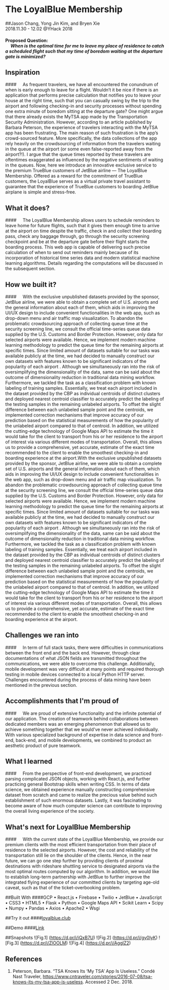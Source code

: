 The LoyalBlue Membership
=====
##Jason Chang, Yong Jin Kim, and Bryen Xie <br/> 2018.11.30 - 12.02 @YHack 2018

#### Proposed Question: <br/> &nbsp;&nbsp;&nbsp;&nbsp;&nbsp;*When is the optimal time for me to leave my place of residence to catch a scheduled flight such that my time of boredom waiting at the departure gate is minimized?*

## Inspiration

####&nbsp;&nbsp;&nbsp;&nbsp;&nbsp;As frequent travelers, we have all encountered the conundrum of when is early enough to leave for a flight. Wouldn’t it be nice if there is an application that performs precise calculation that notifies you to leave your house at the right time, such that you can casually swing by the trip to the airport and following checking-in and security processes without spending one extra minute of boredom sitting at the departure gate? One might argue that there already exists the MyTSA app made by the Transportation Security Administration. However, according to an article published by Barbara Peterson, the experience of travelers interacting with the MyTSA app has been frustrating. The main reason of such frustration is the app’s crowd-sourced feature. More specifically, the data collections of the app rely heavily on the crowdsourcing of information from the travelers waiting in the queue at the airport (or some even false-reported away from the airport?!). I argue that the queue times reported by these travelers are oftentimes exaggerated as influenced by the negative sentiments of waiting in the queues. Now, here we introduce an innovative exclusive service to the premium TrueBlue customers of JetBlue airline — The LoyalBlue Membership. Offered as a reward for the commitment of TrueBlue customers, the LoyalBlue serves as a virtual private travel assistant to guarantee that the experience of TrueBlue customers to boarding JetBlue airplane is simple and stress-free.


## What it does?

####&nbsp;&nbsp;&nbsp;&nbsp;&nbsp;The LoyalBlue Membership  allows users to schedule reminders to leave home for future flights, such that it gives them enough time to arrive at the airport on time despite the traffic, check in and collect their boarding pass, check any baggage through, go through the security screening checkpoint and be at the departure gate before their flight starts the boarding process. This web app is capable of delivering such precise calculation of when to send out reminders mainly because of its incorporation of historical time series data and modern statistical machine learning algorithms. Details regarding the computations will be discussed in the subsequent section.

## How we built it?

####&nbsp;&nbsp;&nbsp;&nbsp;&nbsp;With the exclusive unpublished datasets provided by the sponsor, JetBlue airline, we were able to obtain a complete set of U.S. airports and the general information about each of them, which aids in improving the UI/UX design to include convenient functionalities in the web app, such as drop-down menu and air traffic map visualization. To abandon the problematic crowdsourcing approach of collecting queue time at the security screening line, we consult the official time-series queue data supplied by the U.S. Customs and Border Protection. However, only data for selected airports were available. Hence, we implement modern machine learning methodology to predict the queue time for the remaining airports at specific times.  Since limited amount of datasets suitable for our tasks was available publicly at the time, we had decided to manually construct our own datasets with features known to be significant indicators of the popularity of each airport . Although we simultaneously ran into the risk of oversimplifying the dimensionality of the data, same can be said about the outcome of dimensionality reduction in traditional data mining workflow. Furthermore, we tackled the task as a classification problem with known labeling of training samples. Essentially, we treat each airport included in the dataset provided by the CBP as individual centroids of distinct clusters and deployed nearest centroid classifier to accurately predict the labeling of the testing samples in the remaining unlabeled airports. To offset the slight difference between each unlabeled sample point and the centroids, we implemented correction mechanisms that improve accuracy of our prediction based on the statistical measurements of how the popularity of the unlabeled airport compared to that of centroid. In addition, we utilized the cutting-edge technology of Google Maps API to estimate the time it would take for the client to transport from his or her residence to the airport of interest via various different modes of transportation. Overall, this allows us to provide a comprehensive, yet accurate, estimate of the exact time recommended to the client to enable the smoothest checking-in and boarding experience at the airport.With the exclusive unpublished datasets provided by the sponsor, JetBlue airline, we were able to obtain a complete set of U.S. airports and the general information about each of them, which aids in improving the UI/UX design to include convenient functionalities in the web app, such as drop-down menu and air traffic map visualization. To abandon the problematic crowdsourcing approach of collecting queue time at the security screening line, we consult the official time-series queue data supplied by the U.S. Customs and Border Protection. However, only data for selected airports were available. Hence, we implement modern machine learning methodology to predict the queue time for the remaining airports at specific times.  Since limited amount of datasets suitable for our tasks was available publicly at the time, we had decided to manually construct our own datasets with features known to be significant indicators of the popularity of each airport . Although we simultaneously ran into the risk of oversimplifying the dimensionality of the data, same can be said about the outcome of dimensionality reduction in traditional data mining workflow. Furthermore, we tackled the task as a classification problem with known labeling of training samples. Essentially, we treat each airport included in the dataset provided by the CBP as individual centroids of distinct clusters and deployed nearest centroid classifier to accurately predict the labeling of the testing samples in the remaining unlabeled airports. To offset the slight difference between each unlabeled sample point and the centroids, we implemented correction mechanisms that improve accuracy of our prediction based on the statistical measurements of how the popularity of the unlabeled airport compared to that of centroid. In addition, we utilized the cutting-edge technology of Google Maps API to estimate the time it would take for the client to transport from his or her residence to the airport of interest via various different modes of transportation. Overall, this allows us to provide a comprehensive, yet accurate, estimate of the exact time recommended to the client to enable the smoothest checking-in and boarding experience at the airport.

## Challenges we ran into

####&nbsp;&nbsp;&nbsp;&nbsp;&nbsp;In term of full stack tasks, there were difficulties in communications between the front end and the back end. However, through clear documentations of what JSON fields are transmitted throughout the communications, we were able to overcome this challenge. Additionally, mobile development was very difficult at many points and required thorough testing in mobile devices connected to a local Python HTTP server. Challenges encountered during the process of data mining have been mentioned in the previous section. 

## Accomplishments that I'm proud of

####&nbsp;&nbsp;&nbsp;&nbsp;&nbsp;We are proud of extensive functionality and the infinite potential of our application. The creation of teamwork behind collaborations between dedicated members was an emerging phenomenon that allowed us to achieve something together that we would've never achieved individually. With various specialized background of expertise in data science and front-end, back-end, and mobile developments, we combined to product an aesthetic product of pure teamwork.

## What I learned

####&nbsp;&nbsp;&nbsp;&nbsp;&nbsp;From the perspective of front-end development, we practiced parsing complicated JSON objects, working with React.js, and further practicing general Bootstrap skills when writing CSS. In terms of data science, we obtained experience manually constructing comprehensive dataset from scratch and came to realize the precious value behind such establishment of such enormous datasets. Lastly, it was fascinating to become aware of how much computer science can contribute to improving the overall living experience of the society.

## What's next for LoyalBlue Membership

####&nbsp;&nbsp;&nbsp;&nbsp;&nbsp;With the current state of the LoyalBlue Membership, we provide our premium clients with the most efficient transportation from their place of residence to the selected airports. However, the cost and reliability of the transportation still lie on the shoulder of the clients. Hence, in the near future, we can go one step further by providing clients of proximal destinations with rideshare shuttling service to designated airports via the most optimal routes computed by our algorithm. In addition, we would like to establish long-term partnership with JetBlue to further improve the integrated flying experience of our committed clients by targeting age-old caveat, such as that of the ticket-overbooking problem.

##Built With
####GCP •	React.js •	Firebase •	Twilio •	JetBlue •	JavaScript •	CSS3 •	HTML5 •	Flask •	Python •	Google Maps API •	Scikit Learn •	Scipy •	Numpy •	Pandas •	Axios •	Apache2 •	Wsgi

##Try it out
####[loyalblue.club](http://loyalblue.club)

##Demo
####[Link](https://youtu.be/NEwpscTm8lI)

##Snapshots
![Fig.1] (https://d.pr/i/iQxB7U)
![Fig.2] (https://d.pr/i/gy0lyK)
![Fig.3] (https://d.pr/i/ZlOOLM)
![Fig.4] (https://d.pr/i/AgglZ2)

## References
1. Peterson, Barbara. “TSA Knows Its ‘My TSA’ App Is Useless.” Condé Nast Traveler, https://www.cntraveler.com/stories/2016-07-08/tsa-knows-its-my-tsa-app-is-useless. Accessed 2 Dec. 2018.


